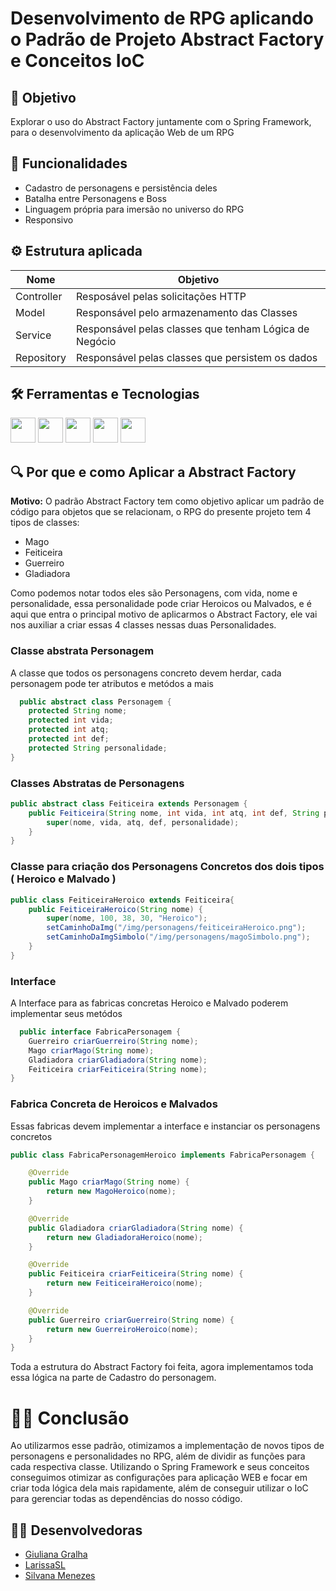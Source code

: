 
# Desenvolvimento de RPG aplicando o Padrão de Projeto Abstract Factory e Conceitos IoC


## 🏹 Objetivo
Explorar o uso do Abstract Factory juntamente com o Spring Framework, para o desenvolvimento da aplicação Web de um RPG 





## 🚀 Funcionalidades

- Cadastro de personagens e persistência deles
- Batalha entre Personagens e Boss
- Linguagem própria para imersão no universo do RPG
- Responsivo


## ⚙️ Estrutura aplicada
| Nome | Objetivo |
|-------|---------|
| Controller | Resposável pelas solicitações HTTP |
| Model | Responsável pelo armazenamento das Classes |
| Service | Responsável pelas classes que tenham Lógica de Negócio |
| Repository | Responsável pelas classes que persistem os dados |




## 🛠 Ferramentas e Tecnologias

<img loading="lazy" src="https://cdn.jsdelivr.net/gh/devicons/devicon/icons/html5/html5-original-wordmark.svg" width="40" height="40"/> 
<img loading="lazy" src="https://cdn.jsdelivr.net/gh/devicons/devicon/icons/java/java-original.svg"  width="40" height="40"/> 
<img loading="lazy" src="https://cdn.jsdelivr.net/gh/devicons/devicon/icons/bootstrap/bootstrap-original.svg" width="40" height="40"/> 
<img loading="lazy" src="https://cdn.jsdelivr.net/gh/devicons/devicon/icons/spring/spring-original.svg" width="40" height="40"/> 
<img loading="lazy" src="https://cdn.jsdelivr.net/gh/devicons/devicon/icons/git/git-original.svg" width="40" height="40"/>


## 🔍 Por que e como Aplicar a Abstract Factory

<b>Motivo:</b> O padrão Abstract Factory tem como objetivo aplicar um padrão de código para objetos que se relacionam, o RPG do presente projeto tem 4 tipos de classes:
- Mago
- Feiticeira
- Guerreiro
- Gladiadora

Como podemos notar todos eles são Personagens, com vida, nome e personalidade, essa personalidade pode criar Heroicos ou Malvados, e é aqui que entra o principal motivo de aplicarmos o Abstract Factory, ele vai nos auxiliar a criar essas 4 classes nessas duas Personalidades.

### Classe abstrata Personagem
A classe que todos os personagens concreto devem herdar, cada personagem pode ter atributos e metódos a mais

```java
  public abstract class Personagem {
    protected String nome;
    protected int vida;
    protected int atq;
    protected int def;
    protected String personalidade;
}
```

### Classes Abstratas de Personagens
```java
public abstract class Feiticeira extends Personagem {
    public Feiticeira(String nome, int vida, int atq, int def, String personalidade) {
        super(nome, vida, atq, def, personalidade);
    }
}
```

### Classe para criação dos Personagens Concretos dos dois tipos ( Heroico e Malvado )
```java
public class FeiticeiraHeroico extends Feiticeira{
    public FeiticeiraHeroico(String nome) {
        super(nome, 100, 38, 30, "Heroico");
        setCaminhoDaImg("/img/personagens/feiticeiraHeroico.png");
        setCaminhoDaImgSimbolo("/img/personagens/magoSimbolo.png");
    }
}
```

### Interface

A Interface para as fabricas concretas Heroico e Malvado poderem implementar seus metódos
```java
  public interface FabricaPersonagem {
    Guerreiro criarGuerreiro(String nome);
    Mago criarMago(String nome);
    Gladiadora criarGladiadora(String nome);
    Feiticeira criarFeiticeira(String nome);
}
```
### Fabrica Concreta de Heroicos e Malvados
Essas fabricas devem implementar a interface e instanciar os personagens concretos
```java
public class FabricaPersonagemHeroico implements FabricaPersonagem {

    @Override
    public Mago criarMago(String nome) {
        return new MagoHeroico(nome);
    }

    @Override
    public Gladiadora criarGladiadora(String nome) {
        return new GladiadoraHeroico(nome);
    }

    @Override
    public Feiticeira criarFeiticeira(String nome) {
        return new FeiticeiraHeroico(nome);
    }

    @Override
    public Guerreiro criarGuerreiro(String nome) {
        return new GuerreiroHeroico(nome);
    }
}
```

Toda a estrutura do Abstract Factory foi feita, agora implementamos toda essa lógica na parte de Cadastro do personagem.

# 🕵️‍♀️ Conclusão
Ao utilizarmos esse padrão, otimizamos a implementação de novos tipos de personagens e personalidades no RPG, além de dividir as funções para cada respectiva classe.
Utilizando o Spring Framework e seus conceitos conseguimos otimizar as configurações para aplicação WEB e focar em criar toda lógica dela mais rapidamente, além de conseguir utilizar o IoC para gerenciar todas as dependências do nosso código.

## 👩‍💻 Desenvolvedoras

 - [Giuliana Gralha](https://github.com/Giuliana09)
 - [LarissaSL](https://github.com/LarissaSL)
 - [Silvana Menezes](https://github.com/SilvanaMenezes)

